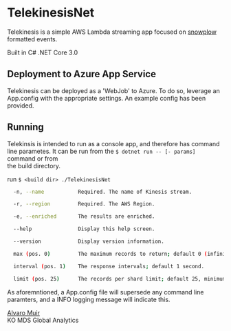 # TelekinesisNet

Telekinesis is a simple AWS Lambda streaming app focused on [snowplow](https://github.com/snowplow/snowplow) formatted events.

Built in C# .NET Core 3.0

## Deployment to Azure App Service
Telekinesis can be deployed as a 'WebJob' to Azure. To do so, leverage an App.config with the appropriate settings. An example config has been provided.

## Running
Telekinsis is intended to run as a console app, and therefore has command line parametes. It can be run from the `$ dotnet run -- [- params]` command or from  
the build directory.

run `$ <build dir> ./TelekinesisNet`

```bash
  -n, --name           Required. The name of Kinesis stream.

  -r, --region         Required. The AWS Region.

  -e, --enriched       The results are enriched.

  --help               Display this help screen.

  --version            Display version information.

  max (pos. 0)         The maximum records to return; default 0 (infinite).

  interval (pos. 1)    The response intervals; default 1 second.

  limit (pos. 25)      The records per shard limit; default 25, minimum is 2
```

As aforemntioned, a App.config file will supersede any command line paramters, and a INFO logging message will indicate this.

[Alvaro Muir](mailto:alvaro@coca-cola.com)  
KO MDS Global Analytics
